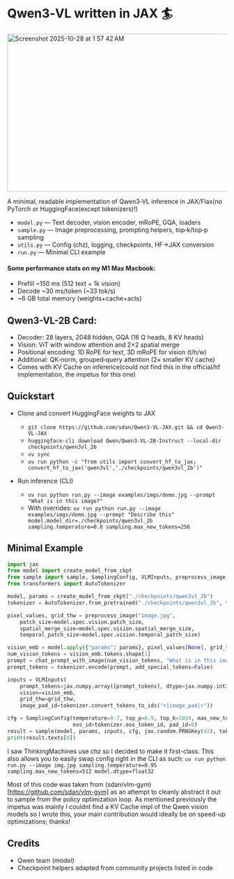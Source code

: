 # Qwen3‑VL written in JAX 🏄
<img width="1045" height="361" alt="Screenshot 2025-10-28 at 1 57 42 AM" src="https://github.com/user-attachments/assets/35734b42-6347-4bf1-b090-817ad5781244" />

A minimal, readable implementation of Qwen3‑VL inference in JAX/Flax(no PyTorch or HuggingFace(except tokenizers)!)

- `model.py` — Text decoder, vision encoder, mRoPE, GQA, loaders
- `sample.py` — Image preprocessing, prompting helpers, top‑k/top‑p sampling
- `utils.py` — Config (chz), logging, checkpoints, HF→JAX conversion
- `run.py` — Minimal CLI example

#### Some performance stats on my M1 Max Macbook:
- Prefill ~150 ms (512 text + 1k vision)
- Decode ~30 ms/token (~33 tok/s)
- ~6 GB total memory (weights+cache+acts)

## Qwen3-VL-2B Card:

- Decoder: 28 layers, 2048 hidden, GQA (16 Q heads, 8 KV heads)
- Vision: ViT with window attention and 2×2 spatial merge
- Positional encoding: 1D RoPE for text, 3D mRoPE for vision (t/h/w)
- Additional: QK‑norm, grouped‑query attention (2× smaller KV cache)
- Comes with KV Cache on inference(could not find this in the official/hf implementation, the impetus for this one)
  
## Quickstart

- Clone and convert HuggingFace weights to JAX
  - `git clone https://github.com/sdan/Qwen3-VL-JAX.git && cd Qwen3-VL-JAX`
  - `huggingface-cli download Qwen/Qwen3-VL-2B-Instruct --local-dir checkpoints/qwen3vl_2b`
  - `uv sync`
  - `uv run python -c "from utils import convert_hf_to_jax; convert_hf_to_jax('qwen3vl','./checkpoints/qwen3vl_2b')"`

- Run inference (CLI)
  - `uv run python run.py --image examples/imgs/demo.jpg --prompt "What is in this image?"`
  - With overrides: `uv run python run.py --image examples/imgs/demo.jpg --prompt "Describe this" model.model_dir=./checkpoints/qwen3vl_2b sampling.temperature=0.8 sampling.max_new_tokens=256`

## Minimal Example

```python
import jax
from model import create_model_from_ckpt
from sample import sample, SamplingConfig, VLMInputs, preprocess_image, chat_prompt_with_image
from transformers import AutoTokenizer

model, params = create_model_from_ckpt("./checkpoints/qwen3vl_2b")
tokenizer = AutoTokenizer.from_pretrained("./checkpoints/qwen3vl_2b", trust_remote_code=True)

pixel_values, grid_thw = preprocess_image("image.jpg",
    patch_size=model.spec.vision.patch_size,
    spatial_merge_size=model.spec.vision.spatial_merge_size,
    temporal_patch_size=model.spec.vision.temporal_patch_size)

vision_emb = model.apply({"params": params}, pixel_values[None], grid_thw[None], method=model.encode_vision)
num_vision_tokens = vision_emb.tokens.shape[1]
prompt = chat_prompt_with_image(num_vision_tokens, "What is in this image?")
prompt_tokens = tokenizer.encode(prompt, add_special_tokens=False)

inputs = VLMInputs(
    prompt_tokens=jax.numpy.array([prompt_tokens], dtype=jax.numpy.int32),
    vision=vision_emb,
    grid_thw=grid_thw,
    image_pad_id=tokenizer.convert_tokens_to_ids("<|image_pad|>"))

cfg = SamplingConfig(temperature=0.7, top_p=0.9, top_k=1024, max_new_tokens=256,
                     eos_id=tokenizer.eos_token_id, pad_id=0)
result = sample(model, params, inputs, cfg, jax.random.PRNGKey(42), tokenizer=tokenizer)
print(result.texts[0])
```


I saw ThinkingMachines use chz so I decided to make it first-class. This also allows you to easily swap config right in the CLI as such:
`uv run python run.py --image img.jpg sampling.temperature=0.95 sampling.max_new_tokens=512 model.dtype=float32`

Most of this code was taken from (sdan/vlm-gym)[https://github.com/sdan/vlm-gym] as an attempt to cleanly abstract it out to sample from the policy optimization loop. As mentioned previously the impetus was mainly I couldnt find a KV Cache impl of the Qwen vision models so I wrote this, your main contribution would ideally be on speed-up optimizations; thanks!




## Credits

- Qwen team (model)
- Checkpoint helpers adapted from community projects listed in code
